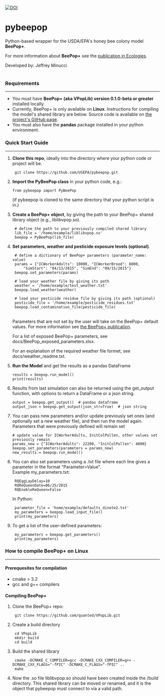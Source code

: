 [![DOI](https://zenodo.org/badge/DOI/10.5281/zenodo.3461089.svg)](https://doi.org/10.5281/zenodo.3461089)


# pybeepop
Python-based wrapper for the USDA/EPA's honey bee colony model **BeePop+**.

For more information about **BeePop+** see the [publication in Ecologies](https://doi.org/10.3390/ecologies3030022).

Developed by: Jeffrey Minucci
<br><br>

### Requirements
---

* You must have **BeePop+ (aka VPopLib) version 0.1.0-beta or greater** installed locally. 
* Currently, BeePop+ is only available on **Linux**. Instructions for compiling the model's shared library are below. Source code is available on [the project's GitHub page](https://github.com/quanted/vpoplib]).
* You must also have the **pandas** package installed in your python environment.


### Quick Start Guide
---

1. **Clone this repo**, ideally into the directory where your python code or project will be.

        git clone https://github.com/USEPA/pybeepop.git
        
2.  **Import the PyBeePop class** in your python code, e.g.:
    
        from pybeepop import PyBeePop
    
    (if pybeepop is cloned to the same directory that your python script is in.)
  
  
3. **Create a BeePop+ object**, by giving the path to your BeePop+ shared library object (e.g., liblibvpop.so).

        # define the path to your previously compiled shared library
        lib_file = '/home/example/liblibvpop.so'
        beepop = PyBeePop(lib_file)
        

4. **Set parameters, weather and pesticide exposure levels (optional)**.

        # define a dictionary of BeePop+ parameters (parameter_name: value)
        params = {"ICWorkerAdults": 10000, "ICWorkerBrood": 8000, 
            "SimStart": "04/13/2015", "SimEnd": "09/15/2015"}
        beepop.set_parameters(params)
        
        # load your weather file by giving its path
        weather = '/home/example/test_weather.txt'
        beepop.load_weather(weather)
        
        # load your pesticide residue file by giving its path (optional)
        pesticide_file = '/home/example/pesticide_residues.txt'
        beepop.load_contamination_file(pesticide_file)
     
    <br>Parameters that are not set by the user will take on the BeePop+ default values. For more information see [the BeePop+ publication](https://doi.org/10.3390/ecologies3030022).
    
    For a list of exposed BeePop+ parameters, see docs/BeePop_exposed_parameters.xlsx.
    
    For an explanation of the required weather file formet, see docs/weather_readme.txt.
    
    
5. **Run the Model** and get the results as a pandas DataFrame
    ```
    results = beepop.run_model()
    print(results)
    ```


6. Results from last simulation can also be returned using the get_output function, with options to return a DataFrame or a json string.
    ```
    output = beepop.get_output()  # pandas dataframe
    output_json = beepop.get_output(json_str=True)  # json string
    ```


7. You can pass new parameters and/or update previously set ones (and optionally set a new weather file), and then run the model again. Parameters that were previously defined will remain set

    ```
    # update value for ICWorkerAdults, InitColPollen, other values set previously remain
    params_new = {"ICWorkerAdults": 22200, "InitColPollen": 4000}
    beepop.set_parameters(parameters = params_new)
    new_results = beepop.run_model()
    ```


8. You can also set parameters using a .txt file where each line gives a parameter in the format "Parameter=Value". <br>Example my_parameters.txt:
        
        RQEggLayDelay=10
        RQReQueenDate=06/25/2015
        RQEnableReQueen=False

    In Python:

        parameter_file = 'home/example/defaults_dinote2.txt'
        my_parameters = beepop.load_input_file()
        print(my_parameters)


9. To get a list of the user-defined parameters:

        my_parameters = beepop.get_parameters()
        print(my_parameters)


### How to compile BeePop+ on Linux
---

#### Prerequesites for compilation
* cmake > 3.2
* gcc and g++ compilers

#### Compiling BeePop+

1. Clone the BeePop+ repo:

        git clone https://github.com/quanted/VPopLib.git
    
2. Create a build directory

        cd VPopLib
        mkdir build
        cd build
    
3. Build the shared library 

        cmake -DCMAKE_C_COMPILER=gcc -DCMAKE_CXX_COMPILER=g++ -DCMAKE_CXX_FLAGS="-fPIC" -DCMAKE_C_FLAGS="-fPIC" ..  	
        make
 
4. Now the .so file liblibvpop.so should have been created inside the /build directory. This shared library can be moved or renamed, and it is the object that pybeepop must connect to via a valid path.